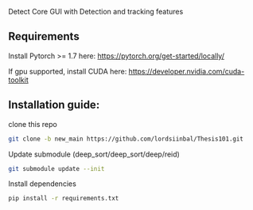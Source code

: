 Detect Core GUI with Detection and tracking features

## Requirements

Install Pytorch >= 1.7 here: https://pytorch.org/get-started/locally/

If gpu supported, install CUDA here: https://developer.nvidia.com/cuda-toolkit

## Installation guide:

clone this repo

```bash 
git clone -b new_main https://github.com/lordsiinbal/Thesis101.git
```

Update submodule (deep_sort/deep_sort/deep/reid)

```bash 
git submodule update --init
```

Install dependencies
```bash 
pip install -r requirements.txt
```